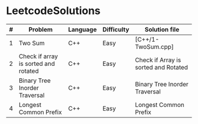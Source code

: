 # LeetcodeSolutions
| #| Problem   | Language |  Difficulty | Solution file     |
|--|-----------|----------|-------------|-------------------|
| 1| Two Sum   | C++      | Easy        | [C++/1-TwoSum.cpp]|
| 2| Check if array is sorted and rotated| C++   | Easy      | Check if Array is sorted and Rotated |
| 3| Binary Tree Inorder Traversal | C++    | Easy    | Binary Tree Inorder Traversal |
| 4| Longest Common Prefix  | C++   | Easy   | Longest Common Prefix  |
